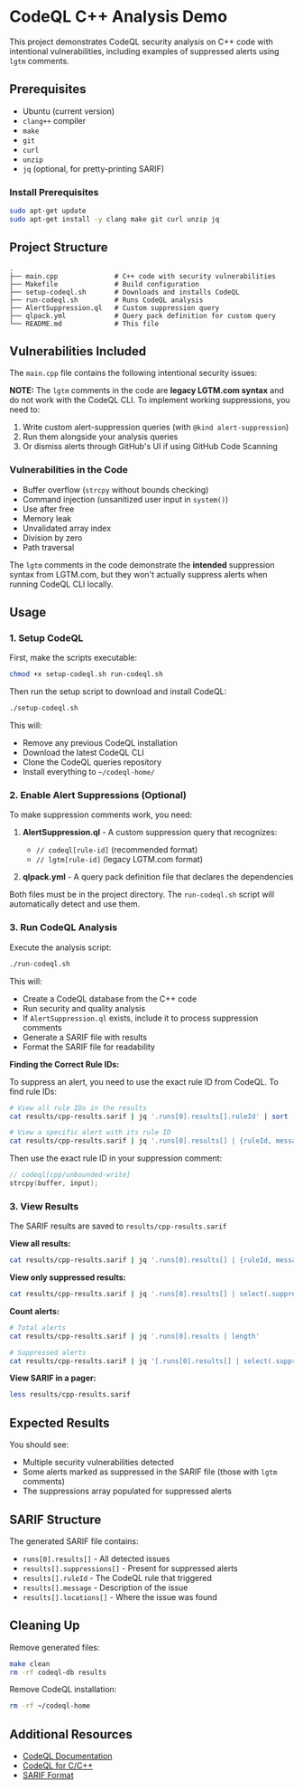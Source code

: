 # CodeQL C++ Analysis Demo

This project demonstrates CodeQL security analysis on C++ code with intentional vulnerabilities, including examples of suppressed alerts using `lgtm` comments.

## Prerequisites

- Ubuntu (current version)
- `clang++` compiler
- `make`
- `git`
- `curl`
- `unzip`
- `jq` (optional, for pretty-printing SARIF)

### Install Prerequisites

```bash
sudo apt-get update
sudo apt-get install -y clang make git curl unzip jq
```

## Project Structure

```
.
├── main.cpp              # C++ code with security vulnerabilities
├── Makefile              # Build configuration
├── setup-codeql.sh       # Downloads and installs CodeQL
├── run-codeql.sh         # Runs CodeQL analysis
├── AlertSuppression.ql   # Custom suppression query
├── qlpack.yml            # Query pack definition for custom query
└── README.md             # This file
```

## Vulnerabilities Included

The `main.cpp` file contains the following intentional security issues:

**NOTE:** The `lgtm` comments in the code are **legacy LGTM.com syntax** and do not work with the CodeQL CLI. To implement working suppressions, you need to:
1. Write custom alert-suppression queries (with `@kind alert-suppression`)
2. Run them alongside your analysis queries
3. Or dismiss alerts through GitHub's UI if using GitHub Code Scanning

### Vulnerabilities in the Code
- Buffer overflow (`strcpy` without bounds checking)
- Command injection (unsanitized user input in `system()`)
- Use after free
- Memory leak
- Unvalidated array index
- Division by zero
- Path traversal

The `lgtm` comments in the code demonstrate the **intended** suppression syntax from LGTM.com, but they won't actually suppress alerts when running CodeQL CLI locally.

## Usage

### 1. Setup CodeQL

First, make the scripts executable:

```bash
chmod +x setup-codeql.sh run-codeql.sh
```

Then run the setup script to download and install CodeQL:

```bash
./setup-codeql.sh
```

This will:
- Remove any previous CodeQL installation
- Download the latest CodeQL CLI
- Clone the CodeQL queries repository
- Install everything to `~/codeql-home/`

### 2. Enable Alert Suppressions (Optional)

To make suppression comments work, you need:

1. **AlertSuppression.ql** - A custom suppression query that recognizes:
   - `// codeql[rule-id]` (recommended format)
   - `// lgtm[rule-id]` (legacy LGTM.com format)

2. **qlpack.yml** - A query pack definition file that declares the dependencies

Both files must be in the project directory. The `run-codeql.sh` script will automatically detect and use them.

### 3. Run CodeQL Analysis

Execute the analysis script:

```bash
./run-codeql.sh
```

This will:
- Create a CodeQL database from the C++ code
- Run security and quality analysis
- If `AlertSuppression.ql` exists, include it to process suppression comments
- Generate a SARIF file with results
- Format the SARIF file for readability

**Finding the Correct Rule IDs:**

To suppress an alert, you need to use the exact rule ID from CodeQL. To find rule IDs:

```bash
# View all rule IDs in the results
cat results/cpp-results.sarif | jq '.runs[0].results[].ruleId' | sort | uniq

# View a specific alert with its rule ID
cat results/cpp-results.sarif | jq '.runs[0].results[] | {ruleId, message: .message.text, line: .locations[0].physicalLocation.region.startLine}'
```

Then use the exact rule ID in your suppression comment:
```cpp
// codeql[cpp/unbounded-write]
strcpy(buffer, input);
```

### 3. View Results

The SARIF results are saved to `results/cpp-results.sarif`

**View all results:**
```bash
cat results/cpp-results.sarif | jq '.runs[0].results[] | {ruleId, message, locations}'
```

**View only suppressed results:**
```bash
cat results/cpp-results.sarif | jq '.runs[0].results[] | select(.suppressions != null) | {ruleId, message}'
```

**Count alerts:**
```bash
# Total alerts
cat results/cpp-results.sarif | jq '.runs[0].results | length'

# Suppressed alerts
cat results/cpp-results.sarif | jq '[.runs[0].results[] | select(.suppressions != null)] | length'
```

**View SARIF in a pager:**
```bash
less results/cpp-results.sarif
```

## Expected Results

You should see:
- Multiple security vulnerabilities detected
- Some alerts marked as suppressed in the SARIF file (those with `lgtm` comments)
- The suppressions array populated for suppressed alerts

## SARIF Structure

The generated SARIF file contains:
- `runs[0].results[]` - All detected issues
- `results[].suppressions[]` - Present for suppressed alerts
- `results[].ruleId` - The CodeQL rule that triggered
- `results[].message` - Description of the issue
- `results[].locations[]` - Where the issue was found

## Cleaning Up

Remove generated files:
```bash
make clean
rm -rf codeql-db results
```

Remove CodeQL installation:
```bash
rm -rf ~/codeql-home
```

## Additional Resources

- [CodeQL Documentation](https://codeql.github.com/docs/)
- [CodeQL for C/C++](https://codeql.github.com/docs/codeql-language-guides/codeql-for-cpp/)
- [SARIF Format](https://docs.oasis-open.org/sarif/sarif/v2.1.0/sarif-v2.1.0.html)